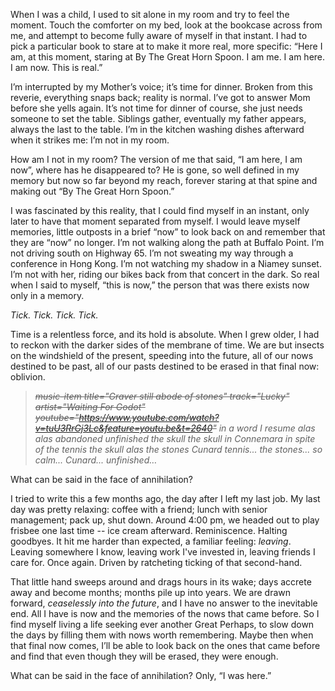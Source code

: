 When I was a child, I used to sit alone in my room and try to feel the moment. Touch the comforter on my bed, look at the bookcase across from me, and attempt to become fully aware of myself in that instant. I had to pick a particular book to stare at to make it more real, more specific: “Here I am, at this moment, staring at By The Great Horn Spoon. I am me. I am here. I am now. This is real.”

I’m interrupted by my Mother’s voice; it’s time for dinner. Broken from this reverie, everything snaps back; reality is normal. I’ve got to answer Mom before she yells again. It’s not time for dinner of course, she just needs someone to set the table. Siblings gather, eventually my father appears, always the last to the table. I’m in the kitchen washing dishes afterward when it strikes me: I’m not in my room.

How am I not in my room? The version of me that said, “I am here, I am now”, where has he disappeared to? He is gone, so well defined in my memory but now so far beyond my reach, forever staring at that spine and making out “By The Great Horn Spoon.”

I was fascinated by this reality, that I could find myself in an instant, only later to have that moment separated from myself. I would leave myself memories, little outposts in a brief “now” to look back on and remember that they are “now” no longer. I’m not walking along the path at Buffalo Point. I’m not driving south on Highway 65. I’m not sweating my way through a conference in Hong Kong. I’m not watching my shadow in a Niamey sunset. I’m not with her, riding our bikes back from that concert in the dark. So real when I said to myself, “this is now,” the person that was there exists now only in a memory.

_Tick. Tick. Tick. Tick._

Time is a relentless force, and its hold is absolute. When I grew older, I had to reckon with the darker sides of the membrane of time. We are but insects on the windshield of the present, speeding into the future, all of our nows destined to be past, all of our pasts destined to be erased in that final now: oblivion.

> _~~music-item title="Graver still abode of stones" track="Lucky" artist="Waiting For Godot" youtube="https://www.youtube.com/watch?v=tuU3RrGj3Lc&feature=youtu.be&t=2640"~~ in a word I resume alas alas abandoned unfinished the skull the skull in Connemara in spite of the tennis the skull alas the stones Cunard tennis... the stones... so calm... Cunard... unfinished…_

What can be said in the face of annihilation?

I tried to write this a few months ago, the day after I left my last job. My last day was pretty relaxing: coffee with a friend; lunch with senior management; pack up, shut down. Around 4:00 pm, we headed out to play frisbee one last time -- ice cream afterward. Reminiscence. Halting goodbyes. It hit me harder than expected, a familiar feeling: _leaving_. Leaving somewhere I know, leaving work I've invested in, leaving friends I care for. Once again. Driven by ratcheting ticking of that second-hand.

That little hand sweeps around and drags hours in its wake; days accrete away and become months; months pile up into years. We are drawn forward, _ceaselessly into the future_, and I have no answer to the inevitable end. All I have is now and the memories of the nows that came before. So I find myself living a life seeking ever another Great Perhaps, to slow down the days by filling them with nows worth remembering. Maybe then when that final now comes, I’ll be able to look back on the ones that came before and find that even though they will be erased, they were enough.

What can be said in the face of annihilation? Only, “I was here.”
